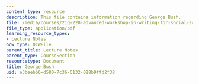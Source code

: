 ```yaml
---
content_type: resource
description: This file contains information regarding George Bush.
file: /media/courses/21g-228-advanced-workshop-in-writing-for-social-sciences-and-architecture-els-spring-2007/e3beebb6d5807c366132028b9ffd2f38_MIT21G.228S07_guidelines.pdf
file_type: application/pdf
learning_resource_types:
- Lecture Notes
ocw_type: OCWFile
parent_title: Lecture Notes
parent_type: CourseSection
resourcetype: Document
title: George Bush
uid: e3beebb6-d580-7c36-6132-028b9ffd2f38
---
```

